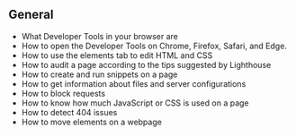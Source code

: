 <!DOCTYPE html>
<html lang="en">
<head>
    <meta charset="UTF-8">
    <meta name="viewport" content="width=device-width, initial-scale=1.0">
    <title>Document</title>
</head>
<body>
    <div>
        <h2>General</h2>
        <ul>
            <li>What Developer Tools in your browser are</li>
            <li>How to open the Developer Tools on Chrome, Firefox, Safari, and Edge.</li>
            <li>How to use the elements tab to edit HTML and CSS</li>
            <li>How to audit a page according to the tips suggested by Lighthouse</li>
            <li>How to create and run snippets on a page</li>
            <li>How to get information about files and server configurations</li>
            <li>How to block requests</li>
            <li>How to know how much JavaScript or CSS is used on a page</li>
            <li>How to detect 404 issues</li>
            <li>How to move elements on a webpage</li>
        </ul>
    </div>
</body>
</html>
